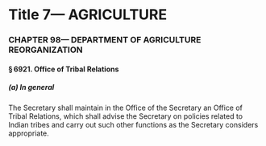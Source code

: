 
# Title 7— AGRICULTURE
### CHAPTER 98— DEPARTMENT OF AGRICULTURE REORGANIZATION
#### § 6921. Office of Tribal Relations
##### (a) In general

The Secretary shall maintain in the Office of the Secretary an Office of Tribal Relations, which shall advise the Secretary on policies related to Indian tribes and carry out such other functions as the Secretary considers appropriate.
